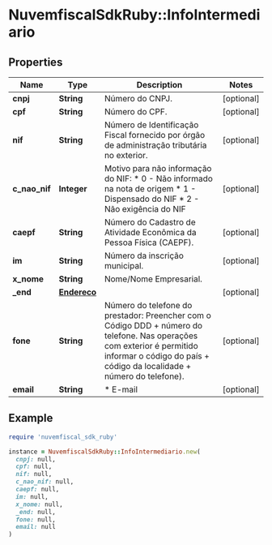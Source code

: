 # NuvemfiscalSdkRuby::InfoIntermediario

## Properties

| Name | Type | Description | Notes |
| ---- | ---- | ----------- | ----- |
| **cnpj** | **String** | Número do CNPJ. | [optional] |
| **cpf** | **String** | Número do CPF. | [optional] |
| **nif** | **String** | Número de Identificação Fiscal fornecido por órgão de administração tributária no exterior. | [optional] |
| **c_nao_nif** | **Integer** | Motivo para não informação do NIF:  * 0 - Não informado na nota de origem  * 1 - Dispensado do NIF  * 2 - Não exigência do NIF | [optional] |
| **caepf** | **String** | Número do Cadastro de Atividade Econômica da Pessoa Física (CAEPF). | [optional] |
| **im** | **String** | Número da inscrição municipal. | [optional] |
| **x_nome** | **String** | Nome/Nome Empresarial. |  |
| **_end** | [**Endereco**](Endereco.md) |  | [optional] |
| **fone** | **String** | Número do telefone do prestador:  Preencher com o Código DDD + número do telefone.  Nas operações com exterior é permitido informar o código do país + código da localidade + número do telefone). | [optional] |
| **email** | **String** | * E-mail | [optional] |

## Example

```ruby
require 'nuvemfiscal_sdk_ruby'

instance = NuvemfiscalSdkRuby::InfoIntermediario.new(
  cnpj: null,
  cpf: null,
  nif: null,
  c_nao_nif: null,
  caepf: null,
  im: null,
  x_nome: null,
  _end: null,
  fone: null,
  email: null
)
```

